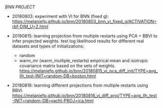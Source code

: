*BNN PROJECT*

* 20180803: experiment with VI for BNN (fixed g):
        https://melaniefp.github.io/bnn/20180803_bnn_vi_fixed_g/ACTIVATION=rbf-DIM_U=2.html

* 20180815: learning projection from multiple restarts using PCA + BBVI to infer projected weights.
test log likelihood results for different real datasets and types of initializations:
	- random
	- warm_mr (warm_multiple_restarts) empirical mean and isotropic covariance matrix based on the sets of weights.
	https://melaniefp.github.io/bnn/20180815_vi_pca_diff_init/TYPE=avg_llh_test-INIT=random-DB=boston.html

* 20180816: learning different projections from multiple restarts using BBVI.
    https://melaniefp.github.io/bnn/20180816_vi_diff_proj/TYPE=avg_llh_test-INIT=random-DB=yacht-PROJ=ica.html
